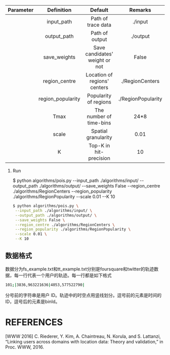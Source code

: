 | Parameter | Definition        | Default                        | Remarks            |
|:---------:|:-----------------:|:------------------------------:|:------------------:|
|           | input_path        | Path of trace data             | ./input            |
|           | output_path       | Path of output                 | ./output           |
|           | save_weights      | Save candidates' weight or not | False              |
|           | region_centre     | Location of regions' centers   | ./RegionCenters    |
|           | region_popularity | Popularity of regions          | ./RegionPopularity |
|           | Tmax              | The number of time-bins        | 24\*8              |
|           | scale             | Spatial granularity            | 0.01               |
|           | K                 | Top-K in hit-precision         | 10                 |

1. Run
   
   $ python algorithms/pois.py  --input_path ./algorithms/input/  --output_path ./algorithms/output/ --save_weights False  --region_centre ./algorithms/RegionCenters  --region_popularity ./algorithms/RegionPopularity  --scale 0.01 --K 10
   
   ```bash
   $ python algorithms/pois.py \
    --input_path ./algorithms/input/ \
    --output_path ./algorithms/output/ \
    --save_weights False \
    --region_centre ./algorithms/RegionCenters \
    --region_popularity ./algorithms/RegionPopularity \
    --scale 0.01 \
    --K 10
   ```

数据格式
----------

数据分为fs_example.txt和tt_example.txt分别是foursquare和twitter的轨迹数据，每一行代表一个用户的轨迹。每一行都是如下格式

```bash
101;|3836,963221636|4053,577522790|
```

分号前的字符串是用户 ID。轨迹中的时空点用竖线划分。逗号前的元素是时间的ID，逗号后的元素是binId。

REFERENCES
==========

[WWW 2016] C. Riederer, Y. Kim, A. Chaintreau, N. Korula, and S. Lattanzi, “Linking users across domains with location data: Theory and validation,” in Proc. WWW, 2016.
